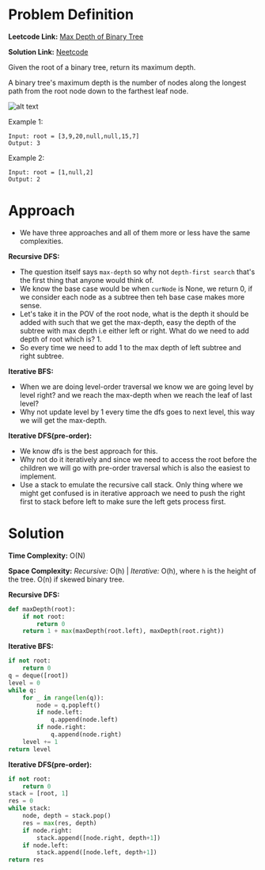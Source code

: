 # Problem Definition

**Leetcode Link:** [Max Depth of Binary Tree](https://leetcode.com/problems/maximum-depth-of-binary-tree/description/)

**Solution Link:** [Neetcode](https://www.youtube.com/watch?v=hTM3phVI6YQ)

Given the root of a binary tree, return its maximum depth.

A binary tree's maximum depth is the number of nodes along the longest path from the root node down to the farthest leaf node.

![alt text](DSA-Problems/Trees/Easy/image.png)

Example 1:
```
Input: root = [3,9,20,null,null,15,7]
Output: 3
```

Example 2:
```
Input: root = [1,null,2]
Output: 2
```

# Approach

- We have three approaches and all of them more or less have the same complexities.

**Recursive DFS:**
- The question itself says `max-depth` so why not `depth-first search` that's the first thing that anyone would think of.
- We know the base case would be when `curNode` is None, we return 0, if we consider each node as a subtree then teh base case makes more sense.
- Let's take it in the POV of the root node, what is the depth it should be added with such that we get the max-depth, easy the depth of the subtree with max depth i.e either left or right. What do we need to add depth of root which is? 1.
- So every time we need to add 1 to the max depth of left subtree and right subtree.

**Iterative BFS:**
- When we are doing level-order traversal we know we are going level by level right? and we reach the max-depth when we reach the leaf of last level? 
- Why not update level by 1 every time the dfs goes to next level, this way we will get the max-depth.

**Iterative DFS(pre-order):**
- We know dfs is the best approach for this.
- Why not do it iteratively and since we need to access the root before the children we will go with pre-order traversal which is also the easiest to implement.
- Use a stack to emulate the recursive call stack. Only thing where we might get confused is in iterative approach we need to push the right first to stack before left to make sure the left gets process first.

# Solution

**Time Complexity:** O(N)

**Space Complexity:** *Recursive:* O(h) | *Iterative:* O(h), where `h` is the height of the tree. O(n) if skewed binary tree.

**Recursive DFS:**
```python
def maxDepth(root):
    if not root:
        return 0
    return 1 + max(maxDepth(root.left), maxDepth(root.right))
```

**Iterative BFS:**
```python
if not root:
    return 0
q = deque([root])
level = 0
while q:
    for _ in range(len(q)):
        node = q.popleft()
        if node.left:
            q.append(node.left)
        if node.right:
            q.append(node.right)
    level += 1
return level
```

**Iterative DFS(pre-order):**
```python
if not root:
    return 0
stack = [root, 1]
res = 0
while stack:
    node, depth = stack.pop()
    res = max(res, depth)
    if node.right:
        stack.append([node.right, depth+1])
    if node.left:
        stack.append([node.left, depth+1])
return res
```
